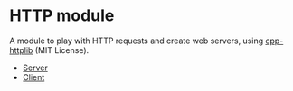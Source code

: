 # HTTP module

A module to play with HTTP requests and create web servers, using [cpp-httplib](https://github.com/yhirose/cpp-httplib) (MIT License).

* [Server](server.md)
* [Client](client.md)